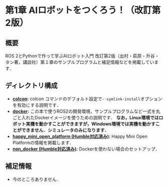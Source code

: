 # 第1章 AIロボットをつくろう！（改訂第2版）
## 概要
ROS 2とPythonで作って学ぶAIロボット入門 改訂第2版（出村・萩原・升谷・タン著，講談社）第１章のサンプルプログラムと補足情報などを掲載しています．

## ディレクトリ構成

- **[colcon](colcon):** colcon コマンドのデフォルト設定で`--symlink-install`オプションを有効にする説明です．
- **[docker](docker):** この本で使うROS2の開発環境，サンプルプログラムなど一式を丸ごと入れたDockerイメージを使うための説明です． **なお，Linux環境ではロボット実機を動かすことができますが，Windows環境では実機を動かすことができません．シミュレータのみになります．**
- **[happy_mini_open_platform (Humble対応済み)](happy_mini_open_platform):** Happy Mini Open Platformの情報を掲載します．
- **[non_docker (Humble対応済み)](non_docker):** Dockerを使わない場合のセットアップ．
   
## 補足情報
- 今のところありません．

